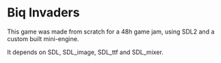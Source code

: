 # Biq Invaders

This game was made from scratch for a 48h game jam, using SDL2 and a custom built mini-engine.

It depends on SDL, SDL_image, SDL_ttf and SDL_mixer.
